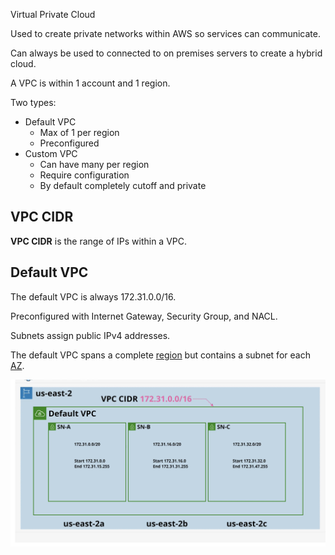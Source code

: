 Virtual Private Cloud

Used to create private networks within AWS so services can communicate.

Can always be used to connected to on premises servers to create a hybrid cloud.

A VPC is within 1 account and 1 region.

Two types:
- Default VPC
	- Max of 1 per region
	- Preconfigured
- Custom VPC
	- Can have many per region
	- Require configuration
	- By default completely cutoff and private

## VPC CIDR
**VPC CIDR** is the range of IPs within a VPC.

## Default VPC
The default VPC is always 172.31.0.0/16.

Preconfigured with Internet Gateway, Security Group, and NACL.

Subnets assign public IPv4 addresses.

The default VPC spans a complete [region](../Fundamentals/Global%20Infrastructure.md#AWS%20Regions) but contains a subnet for each [AZ](../Fundamentals/Global%20Infrastructure.md#Availability%20Zones).

![Pasted image 20250121214553.png](_atts/Pasted%20image%2020250121214553.png)